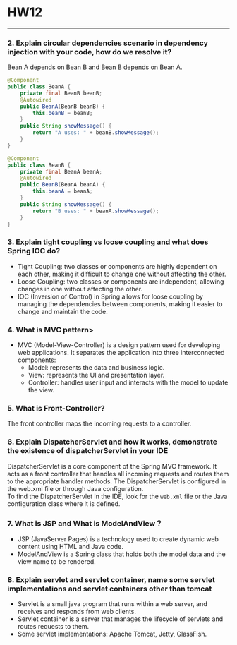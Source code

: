 # HW12
____
### 2. Explain circular dependencies scenario in dependency injection with your code, how do we resolve it?
Bean A depends on Bean B and Bean B depends on Bean A.
```java
@Component
public class BeanA {
    private final BeanB beanB;
    @Autowired
    public BeanA(BeanB beanB) {
        this.beanB = beanB;
    }
    public String showMessage() {
        return "A uses: " + beanB.showMessage();
    }
}

@Component
public class BeanB {
    private final BeanA beanA;
    @Autowired
    public BeanB(BeanA beanA) {
        this.beanA = beanA;
    }
    public String showMessage() {
        return "B uses: " + beanA.showMessage();
    }
}
```

### 3. Explain tight coupling vs loose coupling and what does Spring IOC do?
- Tight Coupling: two classes or components are highly dependent on each other, making it difficult to change one without affecting the other.
- Loose Coupling: two classes or components are independent, allowing changes in one without affecting the other.
- IOC (Inversion of Control) in Spring allows for loose coupling by managing the dependencies between components, making it easier to change and maintain the code.

### 4. What is MVC pattern>

- MVC (Model-View-Controller) is a design pattern used for developing web applications. It separates the application into three interconnected components:
  - Model: represents the data and business logic.
  - View: represents the UI and presentation layer.
  - Controller: handles user input and interacts with the model to update the view.

### 5. What is Front-Controller?

The front controller maps the incoming requests to a controller.

### 6. Explain DispatcherServlet and how it works, demonstrate the existence of dispatcherServlet in your IDE

DispatcherServlet is a core component of the Spring MVC framework. It acts as a front controller that handles all incoming requests and routes them to the appropriate handler methods. The DispatcherServlet is configured in the web.xml file or through Java configuration.  
To find the DispatcherServlet in the IDE, look for the `web.xml` file or the Java configuration class where it is defined.

### 7. What is JSP and What is ModelAndView？
- JSP (JavaServer Pages) is a technology used to create dynamic web content using HTML and Java code.
- ModelAndView is a Spring class that holds both the model data and the view name to be rendered.

### 8. Explain servlet and servlet container, name some servlet implementations and servlet containers other than tomcat

- Servlet is a small java program that runs within a web server, and receives and responds from web clients.
- Servlet container is a server that manages the lifecycle of servlets and routes requests to them.
- Some servlet implementations: Apache Tomcat, Jetty, GlassFish.


















